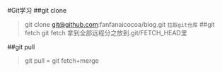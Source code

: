 #Git学习
##git clone 
>git clone git@github.com:fanfanaicocoa/blog.git
`拉取git仓库`
##git fetch
>git fetch 拿到全部远程分之放到.git/FETCH_HEAD里

##git pull
>git pull = git fetch+merge

